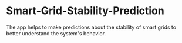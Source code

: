 # Smart-Grid-Stability-Prediction
The app helps to make predictions about the stability of smart grids to better understand the system's behavior.
